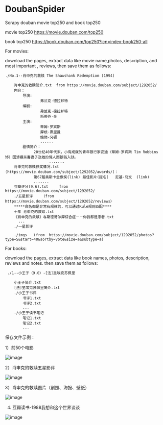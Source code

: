 # DoubanSpider
Scrapy douban movie top250 and book top250

   movie top250  https://movie.douban.com/top250

   book top250 https://book.douban.com/top250?icn=index-book250-all

For movies:

download the pages, extract data like movie name,photos, description, and most important , reviews, then save them as follows:


    ./No.1--肖申克的救赎 The Shawshank Redemption (1994)
    
        肖申克的救赎简介.txt  from https://movie.douban.com/subject/1292052/
        内容：
            导演:
                    弗兰克·德拉邦特
            编剧: 
                    弗兰克·德拉邦特
                    斯蒂芬·金
            主演:
                    蒂姆·罗宾斯
                    摩根·弗里曼
                    鲍勃·冈顿
                    ......
            剧情简介：
                 20世纪40年代末，小有成就的青年银行家安迪（蒂姆·罗宾斯 Tim Robbins 饰）因涉嫌杀害妻子及她的情人而锒铛入狱。
                        .......
        肖申克的救赎获奖情况.txt  (https://movie.douban.com/subject/1292052/awards/)：
                 第67届奥斯卡金像奖(link) 最佳影片(提名)   尼基·马文  (link)
                 .......
        豆瓣评分(9.6).txt     from https://movie.douban.com/subject/1292052/
        ./五星影评    （from  https://movie.douban.com/subject/1292052/reviews）
        *****命名都是非常有规律的，可以通过Rule规则匹配****
        十年 肖申克的救赎.txt
        《肖申克的救赎》与斯德哥尔摩综合症－－你我都是患者.txt
          ...
        ./一星影评

        ./imgs   (from  https://movie.douban.com/subject/1292052/photos?type=S&start=40&sortby=vote&size=a&subtype=a)


For books:

download the pages, extract data like book names, photos, description, reviews and notes. then save them as follows:

     ./1--小王子（9.0）-[法]圣埃克苏佩里
 
        小王子简介.txt
        [法]圣埃克苏佩里简介.txt
        ./小王子书评
            书评1.txt
            书评2.txt
            ...
        ./小王子读书笔记
            笔记1.txt
            笔记2.txt
            ...
     

保存文件示例：

1）前50个电影

![image](https://github.com/PChief/DoubanSpider/blob/master/Douban/imgs/%E5%89%8D50%E4%B8%AA%E7%94%B5%E5%BD%B1.png)

2）肖申克的救赎五星影评

![image](https://github.com/PChief/DoubanSpider/blob/master/Douban/imgs/%E8%82%96%E7%94%B3%E5%85%8B%E7%9A%84%E6%95%91%E8%B5%8E%E4%BA%94%E6%98%9F%E5%BD%B1%E8%AF%84.png)

3）肖申克的救赎图片（剧照、海报、壁纸）

![image](https://github.com/PChief/DoubanSpider/blob/master/Douban/imgs/%E8%82%96%E7%94%B3%E5%85%8B%E7%9A%84%E6%95%91%E8%B5%8E%E5%9B%BE%E7%89%87.png)

4) 豆瓣读书-1988我想和这个世界谈谈

![image](https://github.com/PChief/DoubanSpider/blob/master/Douban/imgs/%E8%B1%86%E7%93%A3%E8%AF%BB%E4%B9%A6-1988%E6%88%91%E6%83%B3%E5%92%8C%E8%BF%99%E4%B8%AA%E4%B8%96%E7%95%8C%E8%B0%88%E8%B0%88.png)
